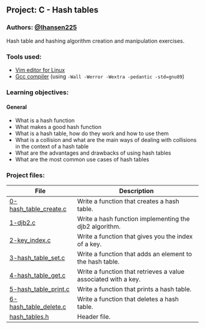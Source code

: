 ## Project: C - Hash tables
### Authors: [@Ihansen225](https://www.github.com/Ihansen225)
Hash table and hashing algorithm creation and manipulation exercises.
### Tools used:
- [Vim editor for Linux](https://www.vim.org/)
- [Gcc compiler](https://gcc.gnu.org/) (using `-Wall -Werror -Wextra -pedantic -std=gnu89`)

### Learning objectives:
#### General
-   What is a hash function
-   What makes a good hash function
-   What is a hash table, how do they work and how to use them
-   What is a collision and what are the main ways of dealing with collisions in the context of a hash table
-   What are the advantages and drawbacks of using hash tables
-   What are the most common use cases of hash tables

### Project files:
| File                                                                                                                                         | Description                                                    |
| -------------------------------------------------------------------------------------------------------------------------------------------- | -------------------------------------------------------------- |
| [0-hash\_table\_create.c](https://github.com/IHansen225/holbertonschool-low_level_programming/blob/master/hash_tables/0-hash_table_create.c) | Write a function that creates a hash table.                    |
| [1-djb2.c](https://github.com/IHansen225/holbertonschool-low_level_programming/blob/master/hash_tables/1-djb2.c)                             | Write a hash function implementing the djb2 algorithm.         |
| [2-key\_index.c](https://github.com/IHansen225/holbertonschool-low_level_programming/blob/master/hash_tables/2-key_index.c)                  | Write a function that gives you the index of a key.            |
| [3-hash\_table\_set.c](https://github.com/IHansen225/holbertonschool-low_level_programming/blob/master/hash_tables/3-hash_table_set.c)       | Write a function that adds an element to the hash table.       |
| [4-hash\_table\_get.c](https://github.com/IHansen225/holbertonschool-low_level_programming/blob/master/hash_tables/4-hash_table_get.c)       | Write a function that retrieves a value associated with a key. |
| [5-hash\_table\_print.c](https://github.com/IHansen225/holbertonschool-low_level_programming/blob/master/hash_tables/5-hash_table_print.c)   | Write a function that prints a hash table.                     |
| [6-hash\_table\_delete.c](https://github.com/IHansen225/holbertonschool-low_level_programming/blob/master/hash_tables/6-hash_table_delete.c) | Write a function that deletes a hash table.                    |
| [hash\_tables.h](https://github.com/IHansen225/holbertonschool-low_level_programming/blob/master/hash_tables/hash_tables.h)                  | Header file.                                                   |
